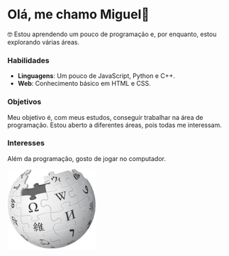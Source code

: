 # Olá, me chamo Miguel👋



🤓 Estou aprendendo um pouco de programação e, por enquanto, estou explorando várias áreas.

### Habilidades
- **Linguagens**: Um pouco de JavaScript, Python e C++.
- **Web**: Conhecimento básico em HTML e CSS.

### Objetivos
Meu objetivo é, com meus estudos, conseguir trabalhar na área de programação. Estou aberto a diferentes áreas, pois todas me interessam.

### Interesses
Além da programação, gosto de jogar no computador.

<a href="https://en.wikipedia.org/wiki/Markdown">
<img src="Wikipedia-logo-v2.svg.png" width="200"> 
</a>


<!--

  ↳ ⇀ ⇁ ⤷📂

**2Miguel2/2Miguel2** is a ✨ _special_ ✨ repository because its `README.md` (this file) appears on your GitHub profile.

Here are some ideas to get you started:

- 🔭 I’m currently working on ...
- 🌱 I’m currently learning ...
- 👯 I’m looking to collaborate on ...
- 🤔 I’m looking for help with ...
- 💬 Ask me about ...
- 📫 How to reach me: ...
- 😄 Pronouns: homem de Deus
- ⚡ Fun fact: ...
-->
